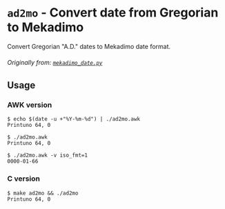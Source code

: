 # `ad2mo` - Convert date from Gregorian to Mekadimo

Convert Gregorian "A.D." dates to Mekadimo date format.

###### Originally from: [`mekadimo_date.py`]

## Usage

### AWK version

```console
$ echo $(date -u +"%Y-%m-%d") | ./ad2mo.awk
Printuno 64, 0

$ ./ad2mo.awk
Printuno 64, 0

$ ./ad2mo.awk -v iso_fmt=1
0000-01-66
```

### C version

```console
$ make ad2mo && ./ad2mo
Printuno 64, 0
```

[`mekadimo_date.py`]: https://github.com/lajtomekadimon/desktop-distros-config/blob/main/tiling-wm-config/.mekadimo_date.py
